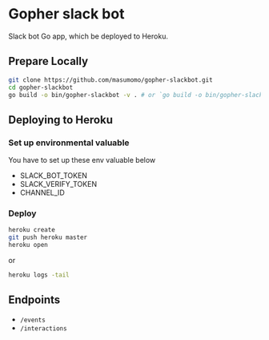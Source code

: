 
# Gopher slack bot

Slack bot Go app, which be deployed to Heroku.

## Prepare Locally

```sh
git clone https://github.com/masumomo/gopher-slackbot.git
cd gopher-slackbot
go build -o bin/gopher-slackbot -v . # or `go build -o bin/gopher-slackbot.exe -v .` in git bash
```

## Deploying to Heroku

### Set up environmental valuable

You have to set up these env valuable below
- SLACK_BOT_TOKEN
- SLACK_VERIFY_TOKEN
- CHANNEL_ID

### Deploy

```sh
heroku create
git push heroku master
heroku open
```
or

```sh
heroku logs -tail
```


## Endpoints

- `/events`
- `/interactions`

